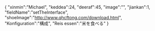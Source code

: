 {
 "xinmin":"Michael",
 "keddea":24,
 "deeraf":45,
 "image":"",
 "jiankan":1,
 "fieldName":"setTheInterface",
 "shoeImage":"http://www.qhcftong.com/download.html",
 "Konfiguration":"構成",
 "Reis essen":"米を食べる"
}
